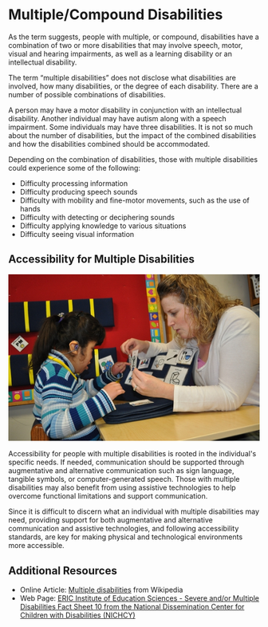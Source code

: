 # Multiple/Compound Disabilities

As the term suggests, people with multiple, or compound, disabilities have a combination of two or more disabilities that may involve speech, motor, visual and hearing impairments, as well as a learning disability or an intellectual disability.

The term “multiple disabilities” does not disclose what disabilities are involved, how many disabilities, or the degree of each disability. There are a number of possible combinations of disabilities. 

A person may have a motor disability in conjunction with an intellectual disability. Another individual may have autism along with a speech impairment. Some individuals may have three disabilities. It is not so much about the number of disabilities, but the impact of the combined disabilities and how the disabilities combined should be accommodated.

Depending on the combination of disabilities, those with multiple disabilities could experience some of the following:

- Difficulty processing information
- Difficulty producing speech sounds
- Difficulty with mobility and fine-motor movements, such as the use of hands
- Difficulty with detecting or deciphering sounds
- Difficulty applying knowledge to various situations
- Difficulty seeing visual information

## Accessibility for Multiple Disabilities

![A little girl with multiple disabilities using picture symbols to communicate](multipledisabilitiesaac.jpg)

Accessibility for people with multiple disabilities is rooted in the individual's specific needs. If needed, communication should be supported through augmentative and alternative communication such as sign language, tangible symbols, or computer-generated speech. Those with multiple disabilities may also benefit from using assistive technologies to help overcome functional limitations and support communication.

Since it is difficult to discern what an individual with multiple disabilities may need, providing support for both augmentative and alternative communication and assistive technologies, and following accessibility standards, are key for making physical and technological environments more accessible.

## Additional Resources
- Online Article: [Multiple disabilities](https://en.wikipedia.org/wiki/Multiple_disabilities) from Wikipedia
- Web Page: [ERIC Institute of Education Sciences - Severe and/or Multiple Disabilities Fact Sheet 10 from the National Dissemination Center for Children with Disabilities (NICHCY)](https://eric.ed.gov/?id=ED572699)
